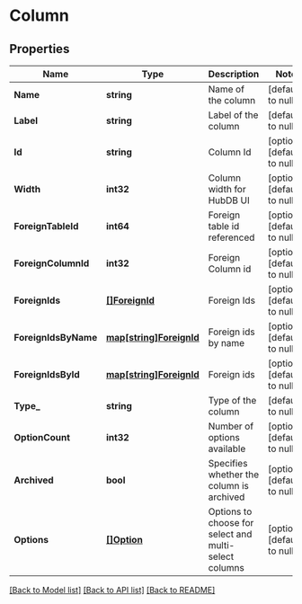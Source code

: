 # Column

## Properties
Name | Type | Description | Notes
------------ | ------------- | ------------- | -------------
**Name** | **string** | Name of the column | [default to null]
**Label** | **string** | Label of the column | [default to null]
**Id** | **string** | Column Id | [optional] [default to null]
**Width** | **int32** | Column width for HubDB UI | [optional] [default to null]
**ForeignTableId** | **int64** | Foreign table id referenced | [optional] [default to null]
**ForeignColumnId** | **int32** | Foreign Column id | [optional] [default to null]
**ForeignIds** | [**[]ForeignId**](ForeignId.md) | Foreign Ids | [optional] [default to null]
**ForeignIdsByName** | [**map[string]ForeignId**](ForeignId.md) | Foreign ids by name | [optional] [default to null]
**ForeignIdsById** | [**map[string]ForeignId**](ForeignId.md) | Foreign ids | [optional] [default to null]
**Type_** | **string** | Type of the column | [default to null]
**OptionCount** | **int32** | Number of options available | [optional] [default to null]
**Archived** | **bool** | Specifies whether the column is archived | [optional] [default to null]
**Options** | [**[]Option**](Option.md) | Options to choose for select and multi-select columns | [optional] [default to null]

[[Back to Model list]](../README.md#documentation-for-models) [[Back to API list]](../README.md#documentation-for-api-endpoints) [[Back to README]](../README.md)

